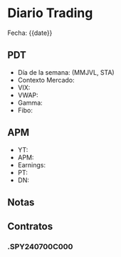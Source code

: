 # Diario Trading

Fecha: {{date}}

## PDT

- Día de la semana: (MMJVL, STA)
- Contexto Mercado:
- VIX:
- VWAP:
- Gamma:
- Fibo:

## APM

- YT:
- APM:
- Earnings:
- PT:
- DN:

## Notas

## Contratos

### .SPY240700C000
